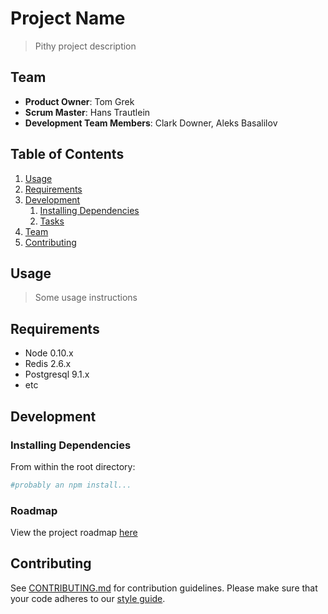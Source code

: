 # Project Name

> Pithy project description

## Team

  - __Product Owner__: Tom Grek
  - __Scrum Master__: Hans Trautlein
  - __Development Team Members__: Clark Downer, Aleks Basalilov

## Table of Contents

1. [Usage](#Usage)
1. [Requirements](#requirements)
1. [Development](#development)
    1. [Installing Dependencies](#installing-dependencies)
    1. [Tasks](#tasks)
1. [Team](#team)
1. [Contributing](#contributing)

## Usage

> Some usage instructions

## Requirements

- Node 0.10.x
- Redis 2.6.x
- Postgresql 9.1.x
- etc

## Development

### Installing Dependencies

From within the root directory:

```sh
#probably an npm install...
```


### Roadmap

View the project roadmap [here](https://github.com/adventurous-v-necks/thesis/issues)


## Contributing

See [CONTRIBUTING.md](CONTRIBUTING.md) for contribution guidelines. Please make sure that your code adheres to our [style guide](StYLE-GUIDE.md).


